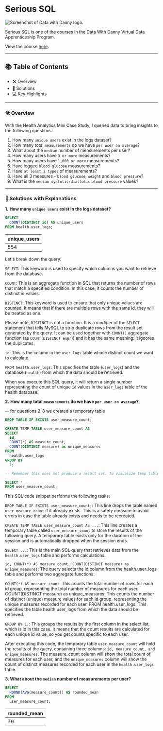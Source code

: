 # Serious SQL

![Screenshot of Data with Danny logo.](https://user-images.githubusercontent.com/81607668/128655887-038f2b02-0e9d-44b0-b632-594134bf3d56.png)

Serious SQL is one of the courses in the Data With Danny Virtual Data Apprenticeship Program.

View the course [here](https://www.datawithdanny.com/courses/serious-sql).

-------------------------------------

## 📚 Table of Contents
- 🛠️ Overview
- 🚀 Solutions
- 💻 Key Highlights

--------------------------------------

### 🛠️ Overview

With the Health Analytics Mini Case Study, I queried data to bring insights to the following questions:

1. How many `unique users` exist in the logs dataset?
2. How many total `measurements` do we have `per user on average`?
3. What about the `median` number of measurements per user?
4. How many users have `3 or more` measurements?
5. How many users have `1,000 or more` measurements?
6. Have logged `blood glucose` measurements?
7. Have `at least 2 types` of measurements?
8. Have all 3 measures - `blood glucose`, `weight` and `blood pressure`?
9. What is the `median systolic/diastolic` `blood pressure` values?

-----------------------------------------

### 🚀 Solutions with Explanations

**1.** **How many `unique users` exist in the logs dataset?**

```sql
SELECT
  COUNT(DISTINCT id) AS unique_users
FROM health.user_logs;
```

|unique_users                            |
|----------------------------------------|
|554                                     |

Let's break down the query:

`SELECT`: This keyword is used to specify which columns you want to retrieve from the database.

`COUNT`: This is an aggregate function in SQL that returns the number of rows that match a specified condition. In this case, it counts the number of distinct id values.

`DISTINCT`: This keyword is used to ensure that only unique values are counted. It means that if there are multiple rows with the same id, they will be treated as one. 

Please note, `DISTINCT` is not a function. It is a _modifier_ of the `SELECT` statement that tells MySQL to strip duplicate rows from the result set generated by the query. It can be used together with `COUNT()` aggregate function (as `COUNT(DISTINCT expr`)) and it has the same meaning: it ignores the duplicates.

`id`: This is the column in the `user_logs` table whose distinct count we want to calculate.

`FROM health.user_logs`: This specifies the table (`user_logs`) and the database (`health`) from which the data should be retrieved.

When you execute this SQL query, it will return a single number representing the count of unique `id` values in the `user_logs` table of the health database.

**2.** **How many total `measurements` do we have `per user on average`?**

-- for questions 2-8 we created a temporary table

```sql
DROP TABLE IF EXISTS user_measure_count;

CREATE TEMP TABLE user_measure_count AS
SELECT
  id,
  COUNT(*) AS measure_count,
  COUNT(DISTINCT measure) as unique_measures
FROM
  health.user_logs
GROUP BY
  1;

-- Remember this does not produce a result set. To visualize temp table, run script below

SELECT *
FROM user_measure_count;
  ```

This SQL code snippet performs the following tasks:

`DROP TABLE IF EXISTS user_measure_count;`: This line drops the table named `user_measure_count` if it already exists. This is a safety measure to avoid errors in case the table already exists and needs to be recreated.

`CREATE TEMP TABLE user_measure_count AS ...`: This line creates a temporary table called `user_measure_count` to store the results of the following query. A temporary table exists only for the duration of the session and is automatically dropped when the session ends.

`SELECT ...`: This is the main SQL query that retrieves data from the `health.user_logs` table and performs calculations.

`id, COUNT(*) AS measure_count, COUNT(DISTINCT measure) as unique_measures`: The query selects the id column from the health.user_logs table and performs two aggregate functions:

`COUNT(*) AS measure_count`: This counts the total number of rows for each id group, representing the total number of measures for each user.
COUNT(DISTINCT measure) as unique_measures: This counts the number of distinct (unique) measure values for each id group, representing the unique measures recorded for each user.
FROM health.user_logs: This specifies the table health.user_logs from which the data should be retrieved.

`GROUP BY 1;`: This groups the results by the first column in the select list, which is id in this case. It means that the count results are calculated for each unique id value, so you get counts specific to each user.

After executing this code, the temporary table `user_measure_count` will hold the results of the query, containing three columns: `id, measure_count, and unique_measures`. The measure_count column will show the total count of measures for each user, and the `unique_measures` column will show the count of distinct measures recorded for each user in the `health.user_logs` table.

**3. What about the `median` number of measurements per user?**

```sql
SELECT
  ROUND(AVG(measure_count)) AS rounded_mean
FROM
  user_measure_count;
```

|rounded_mean                            |
|----------------------------------------|
|79                                      |
